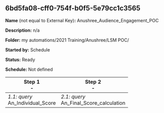 ## 6bd5fa08-cff0-754f-b0f5-5e79cc1c3565

**Name** (not equal to External Key)**:** Anushree_Audience_Engagement_POC

**Description:** n/a

**Folder:** my automations/2021 Training/Anushree/LSM POC/

**Started by:** Schedule

**Status:** Ready

**Schedule:** Not defined

| Step 1<br>_-_ | Step 2<br>_-_ |
| --- | --- |
| _1.1: query_<br>An_Individual_Score | _2.1: query_<br>An_Final_Score_calculation |

